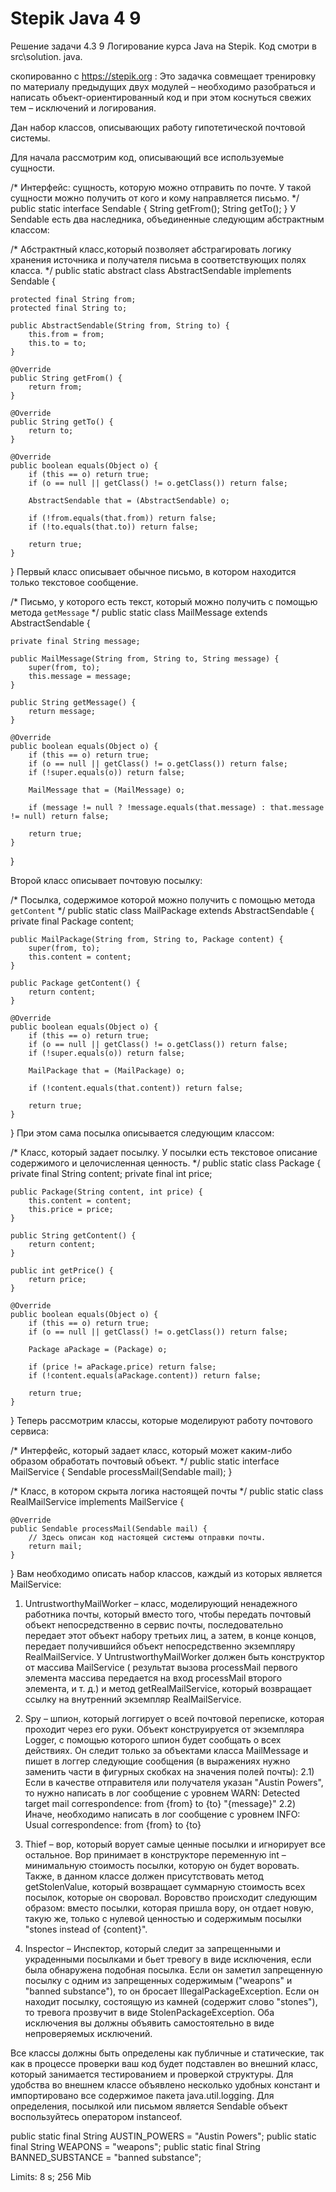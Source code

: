 # Stepik Java 4 9 
Решение задачи 4.3   9 Логирование курса Java на Stepik. 
Код смотри в src\solution. java.


скопированно с https://stepik.org :
Это задачка совмещает тренировку по материалу предыдущих двух модулей – необходимо разобраться и написать объект-ориентированный код и при этом коснуться свежих тем – исключений и логирования.

Дан набор классов, описывающих работу гипотетической почтовой системы.

Для начала рассмотрим код, описывающий все используемые сущности.

/*
Интерфейс: сущность, которую можно отправить по почте.
У такой сущности можно получить от кого и кому направляется письмо.
*/
public static interface Sendable {
    String getFrom();
    String getTo();
}
У Sendable есть два наследника, объединенные следующим абстрактным классом:

/*
Абстрактный класс,который позволяет абстрагировать логику хранения
источника и получателя письма в соответствующих полях класса.
*/
public static abstract class AbstractSendable implements Sendable {

    protected final String from;
    protected final String to;

    public AbstractSendable(String from, String to) {
        this.from = from;
        this.to = to;
    }

    @Override
    public String getFrom() {
        return from;
    }

    @Override
    public String getTo() {
        return to;
    }

    @Override
    public boolean equals(Object o) {
        if (this == o) return true;
        if (o == null || getClass() != o.getClass()) return false;

        AbstractSendable that = (AbstractSendable) o;

        if (!from.equals(that.from)) return false;
        if (!to.equals(that.to)) return false;

        return true;
    }

}
Первый класс описывает обычное письмо, в котором находится только текстовое сообщение.

/*
Письмо, у которого есть текст, который можно получить с помощью метода `getMessage`
*/
public static class MailMessage extends AbstractSendable {

    private final String message;

    public MailMessage(String from, String to, String message) {
        super(from, to);
        this.message = message;
    }

    public String getMessage() {
        return message;
    }

    @Override
    public boolean equals(Object o) {
        if (this == o) return true;
        if (o == null || getClass() != o.getClass()) return false;
        if (!super.equals(o)) return false;

        MailMessage that = (MailMessage) o;

        if (message != null ? !message.equals(that.message) : that.message != null) return false;

        return true;
    }

}

Второй класс описывает почтовую посылку:

/*
Посылка, содержимое которой можно получить с помощью метода `getContent`
*/
public static class MailPackage extends AbstractSendable {
    private final Package content;

    public MailPackage(String from, String to, Package content) {
        super(from, to);
        this.content = content;
    }

    public Package getContent() {
        return content;
    }

    @Override
    public boolean equals(Object o) {
        if (this == o) return true;
        if (o == null || getClass() != o.getClass()) return false;
        if (!super.equals(o)) return false;

        MailPackage that = (MailPackage) o;

        if (!content.equals(that.content)) return false;

        return true;
    }

}
При этом сама посылка описывается следующим классом:

/*
Класс, который задает посылку. У посылки есть текстовое описание содержимого и целочисленная ценность.
*/
public static class Package {
    private final String content;
    private final int price;

    public Package(String content, int price) {
        this.content = content;
        this.price = price;
    }

    public String getContent() {
        return content;
    }

    public int getPrice() {
        return price;
    }

    @Override
    public boolean equals(Object o) {
        if (this == o) return true;
        if (o == null || getClass() != o.getClass()) return false;

        Package aPackage = (Package) o;

        if (price != aPackage.price) return false;
        if (!content.equals(aPackage.content)) return false;

        return true;
    }
}
Теперь рассмотрим классы, которые моделируют работу почтового сервиса:

/*
Интерфейс, который задает класс, который может каким-либо образом обработать почтовый объект.
*/
public static interface MailService {
    Sendable processMail(Sendable mail);
}

/*
Класс, в котором скрыта логика настоящей почты
*/
public static class RealMailService implements MailService {

    @Override
    public Sendable processMail(Sendable mail) {
        // Здесь описан код настоящей системы отправки почты.
        return mail;
    }
}
Вам необходимо описать набор классов, каждый из которых является MailService:

1) UntrustworthyMailWorker – класс, моделирующий ненадежного работника почты, который вместо того, чтобы передать почтовый объект непосредственно в сервис почты, последовательно передает этот объект набору третьих лиц, а затем, в конце концов, передает получившийся объект непосредственно экземпляру RealMailService. У UntrustworthyMailWorker должен быть конструктор от массива MailService ( результат вызова processMail первого элемента массива передается на вход processMail второго элемента, и т. д.) и метод getRealMailService, который возвращает ссылку на внутренний экземпляр RealMailService.

2) Spy – шпион, который логгирует о всей почтовой переписке, которая проходит через его руки. Объект конструируется от экземпляра Logger, с помощью которого шпион будет сообщать о всех действиях. Он следит только за объектами класса MailMessage и пишет в логгер следующие сообщения (в выражениях нужно заменить части в фигурных скобках на значения полей почты):
2.1) Если в качестве отправителя или получателя указан "Austin Powers", то нужно написать в лог сообщение с уровнем WARN: Detected target mail correspondence: from {from} to {to} "{message}"
2.2) Иначе, необходимо написать в лог сообщение с уровнем INFO: Usual correspondence: from {from} to {to}

3) Thief – вор, который ворует самые ценные посылки и игнорирует все остальное. Вор принимает в конструкторе переменную int – минимальную стоимость посылки, которую он будет воровать. Также, в данном классе должен присутствовать метод getStolenValue, который возвращает суммарную стоимость всех посылок, которые он своровал. Воровство происходит следующим образом: вместо посылки, которая пришла вору, он отдает новую, такую же, только с нулевой ценностью и содержимым посылки "stones instead of {content}".

4) Inspector – Инспектор, который следит за запрещенными и украденными посылками и бьет тревогу в виде исключения, если была обнаружена подобная посылка. Если он заметил запрещенную посылку с одним из запрещенных содержимым ("weapons" и "banned substance"), то он бросает IllegalPackageException. Если он находит посылку, состоящую из камней (содержит слово "stones"), то тревога прозвучит в виде StolenPackageException. Оба исключения вы должны объявить самостоятельно в виде непроверяемых исключений.

Все классы должны быть определены как публичные и статические, так как в процессе проверки ваш код будет подставлен во внешний класс, который занимается тестированием и проверкой структуры. Для удобства во внешнем классе объявлено несколько удобных констант и импортировано все содержимое пакета java.util.logging. Для определения, посылкой или письмом является Sendable объект воспользуйтесь оператором instanceof.

public static final String AUSTIN_POWERS = "Austin Powers";
public static final String WEAPONS = "weapons";
public static final String BANNED_SUBSTANCE = "banned substance";


Limits: 8 s; 256 Mib


